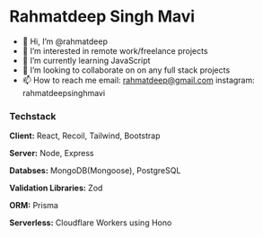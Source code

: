 
# Rahmatdeep Singh Mavi
- 👋 Hi, I’m @rahmatdeep
- 👀 I’m interested in remote work/freelance projects
- 🌱 I’m currently learning JavaScript
- 💞️ I’m looking to collaborate on on any full stack projects
- 📫 How to reach me email: rahmatdeep@gmail.com instagram: rahmatdeepsinghmavi

### Techstack

**Client:** React, Recoil, Tailwind, Bootstrap

**Server:** Node, Express

**Databses:** MongoDB(Mongoose), PostgreSQL

**Validation Libraries:** Zod

**ORM:** Prisma

**Serverless:** Cloudflare Workers using Hono



<!---
rahmatdeep/rahmatdeep is a ✨ special ✨ repository because its `README.md` (this file) appears on your GitHub profile.
You can click the Preview link to take a look at your changes.
--->
